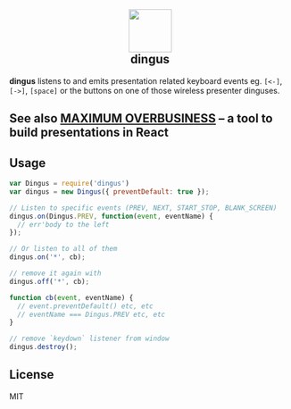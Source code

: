 <h2 align='center'><img src='https://s3.brnbw.com/r400-gallery-6FIvjLm7JI.png' width='77' /><br />dingus</h2>

**dingus** listens to and emits presentation related keyboard events eg. `[<-]`, `[->]`, `[space]` or the buttons on one of those wireless presenter dinguses.

## See also [MAXIMUM OVERBUSINESS](https://github.com/mikker/maximum-overbusiness) – a tool to build presentations in React

## Usage

```js
var Dingus = require('dingus')
var dingus = new Dingus({ preventDefault: true });

// Listen to specific events (PREV, NEXT, START_STOP, BLANK_SCREEN)
dingus.on(Dingus.PREV, function(event, eventName) {
  // err'body to the left
});

// Or listen to all of them
dingus.on('*', cb);

// remove it again with
dingus.off('*', cb);

function cb(event, eventName) {
  // event.preventDefault() etc, etc
  // eventName === Dingus.PREV etc, etc
}

// remove `keydown` listener from window
dingus.destroy();
```

## License

MIT
